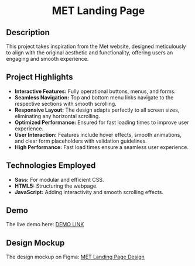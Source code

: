 <h1 align="center">MET Landing Page</h1>

## Description

This project takes inspiration from the Met website, designed meticulously to align with the original aesthetic and functionality, offering users an engaging and smooth experience.

## Project Highlights

<ul>
  <li><strong>Interactive Features:</strong> Fully operational buttons, menus, and forms.</li>
  <li><strong>Seamless Navigation:</strong> Top and bottom menu links navigate to the respective sections with smooth scrolling.</li>
  <li><strong>Responsive Layout:</strong> The design adapts perfectly to all screen sizes, eliminating any horizontal scrolling.</li>
  <li><strong>Optimized Performance:</strong> Ensured for fast loading times to improve user experience.</li>
  <li><strong>User Interaction:</strong> Features include hover effects, smooth animations, and clear form placeholders with validation guidelines.</li>
  <li><strong>High Performance:</strong> Fast load times ensure a seamless user experience.</li>
</ul>

## Technologies Employed

<ul>
  <li><strong>Sass:</strong> For modular and efficient CSS.</li>
  <li><strong>HTML5:</strong> Structuring the webpage.</li>
  <li><strong>JavaScript:</strong> Adding interactivity and smooth scrolling effects.</li>
</ul>

## Demo

The live demo here: [DEMO LINK](https://ViktoriiaRepo.github.io/MET-landing-page)

## Design Mockup

The design mockup on Figma: [MET Landing Page Design](https://www.figma.com/file/lSR1m42L9YwzQwzzxKwHpw/THE-MET)
